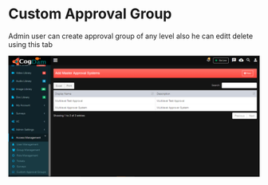 # Custom Approval Group

Admin user can create approval group of any level also he can editt delete using this tab

![](../../.gitbook/assets/image%20%28100%29.png)

